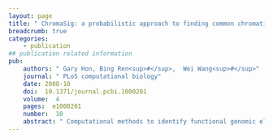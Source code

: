 ```yaml
---
layout: page
title: " ChromaSig: a probabilistic approach to finding common chromatin signatures in the human genome."
breadcrumb: true
categories:
    - publication
## publication related information
pub:
    authors: " Gary Hon, Bing Ren<sup>#</sup>,  Wei Wang<sup>#</sup>"
    journal: " PLoS computational biology"
    date: 2008-10
    doi:  10.1371/journal.pcbi.1000201
    volume:  4
    pages:  e1000201
    number:  10
    abstract: " Computational methods to identify functional genomic elements using genetic information have been very successful in determining gene structure and in identifying a handful of cis-regulatory elements. But the vast majority of regulatory elements have yet to be discovered, and it has become increasingly apparent that their discovery will not come from using genetic information alone. Recently, high-throughput technologies have enabled the creation of information-rich epigenetic maps, most notably for histone modifications. However, tools that search for functional elements using this epigenetic information have been lacking. Here, we describe an unsupervised learning method  called ChromaSig to find, in an unbiased fashion, commonly occurring chromatin signatures in both tiling microarray and sequencing data. Applying this algorithm to nine chromatin marks across a 1% sampling of the human genome in HeLa cells, we recover eight clusters of distinct chromatin signatures, five of which correspond to known patterns associated with transcriptional promoters and enhancers. Interestingly, we observe that the distinct chromatin signatures found at enhancers mark distinct functional classes of enhancers in terms of transcription factor and coactivator binding. In addition, we identify three clusters of novel chromatin signatures that contain evolutionarily conserved sequences and potential cis-regulatory elements. Applying ChromaSig to a panel of 21 chromatin marks mapped genomewide by ChIP-Seq reveals 16 classes of genomic elements marked by distinct chromatin signatures. Interestingly, four classes containing enrichment for repressive histone modifications appear to be locally heterochromatic sites and are enriched in quickly evolving regions of the genome. The utility of this approach in uncovering novel, functionally significant genomic elements will aid future efforts of genome annotation via chromatin modifications.,"
---
```

